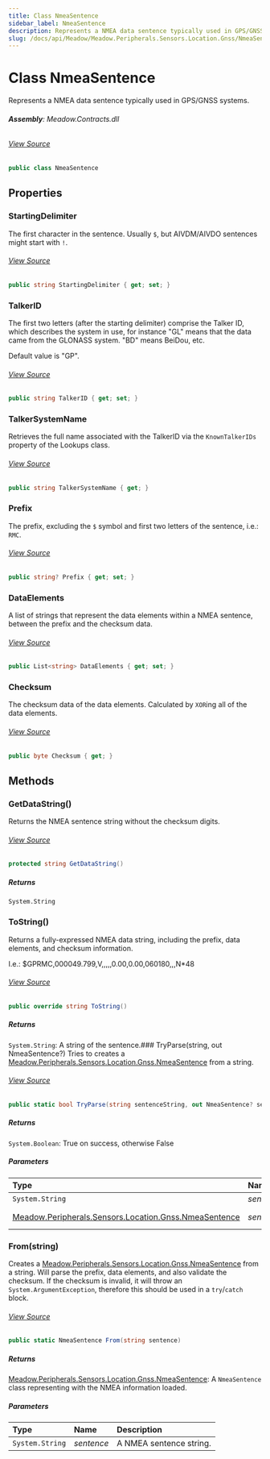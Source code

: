 ```yaml
---
title: Class NmeaSentence
sidebar_label: NmeaSentence
description: Represents a NMEA data sentence typically used in GPS/GNSS systems.
slug: /docs/api/Meadow/Meadow.Peripherals.Sensors.Location.Gnss/NmeaSentence
---
```

# Class NmeaSentence
Represents a NMEA data sentence typically used in GPS/GNSS systems.

###### **Assembly**: Meadow.Contracts.dll
###### [View Source](https://github.com/WildernessLabs/Meadow.Contracts.git/blob/develop/Source/Meadow.Contracts/Peripherals/Sensors/Location/Gnss/NmeaSentence.cs#L15)
```csharp title="Declaration"
public class NmeaSentence
```
## Properties
### StartingDelimiter
The first character in the sentence. Usually `$`, but AIVDM/AIVDO
sentences might start with `!`.
###### [View Source](https://github.com/WildernessLabs/Meadow.Contracts.git/blob/develop/Source/Meadow.Contracts/Peripherals/Sensors/Location/Gnss/NmeaSentence.cs#L21)
```csharp title="Declaration"
public string StartingDelimiter { get; set; }
```
### TalkerID
The first two letters (after the starting delimiter) comprise the
Talker ID, which describes the system in use, for instance "GL" means
that the data came from the GLONASS system. "BD" means BeiDou, etc.

Default value is "GP".
###### [View Source](https://github.com/WildernessLabs/Meadow.Contracts.git/blob/develop/Source/Meadow.Contracts/Peripherals/Sensors/Location/Gnss/NmeaSentence.cs#L30)
```csharp title="Declaration"
public string TalkerID { get; set; }
```
### TalkerSystemName
Retrieves the full name associated with the TalkerID via the
`KnownTalkerIDs` property of the Lookups class.
###### [View Source](https://github.com/WildernessLabs/Meadow.Contracts.git/blob/develop/Source/Meadow.Contracts/Peripherals/Sensors/Location/Gnss/NmeaSentence.cs#L36)
```csharp title="Declaration"
public string TalkerSystemName { get; }
```
### Prefix
The prefix, excluding the `$` symbol and first two letters of the
sentence, i.e.: `RMC`.
###### [View Source](https://github.com/WildernessLabs/Meadow.Contracts.git/blob/develop/Source/Meadow.Contracts/Peripherals/Sensors/Location/Gnss/NmeaSentence.cs#L49)
```csharp title="Declaration"
public string? Prefix { get; set; }
```
### DataElements
A list of strings that represent the data elements within a NMEA
sentence, between the prefix and the checksum data.
###### [View Source](https://github.com/WildernessLabs/Meadow.Contracts.git/blob/develop/Source/Meadow.Contracts/Peripherals/Sensors/Location/Gnss/NmeaSentence.cs#L55)
```csharp title="Declaration"
public List<string> DataElements { get; set; }
```
### Checksum
The checksum data of the data elements. Calculated by `XOR`ing
all of the data elements.
###### [View Source](https://github.com/WildernessLabs/Meadow.Contracts.git/blob/develop/Source/Meadow.Contracts/Peripherals/Sensors/Location/Gnss/NmeaSentence.cs#L61)
```csharp title="Declaration"
public byte Checksum { get; }
```
## Methods
### GetDataString()
Returns the NMEA sentence string without the checksum digits.
###### [View Source](https://github.com/WildernessLabs/Meadow.Contracts.git/blob/develop/Source/Meadow.Contracts/Peripherals/Sensors/Location/Gnss/NmeaSentence.cs#L67)
```csharp title="Declaration"
protected string GetDataString()
```

##### Returns

`System.String`
### ToString()
Returns a fully-expressed NMEA data string, including the prefix,
data elements, and checksum information.

I.e.: $GPRMC,000049.799,V,,,,,0.00,0.00,060180,,,N*48
###### [View Source](https://github.com/WildernessLabs/Meadow.Contracts.git/blob/develop/Source/Meadow.Contracts/Peripherals/Sensors/Location/Gnss/NmeaSentence.cs#L79)
```csharp title="Declaration"
public override string ToString()
```

##### Returns

`System.String`: A string of the sentence.### TryParse(string, out NmeaSentence?)
Tries to creates a [Meadow.Peripherals.Sensors.Location.Gnss.NmeaSentence](../Meadow.Peripherals.Sensors.Location.Gnss/NmeaSentence) from a string.
###### [View Source](https://github.com/WildernessLabs/Meadow.Contracts.git/blob/develop/Source/Meadow.Contracts/Peripherals/Sensors/Location/Gnss/NmeaSentence.cs#L96)
```csharp title="Declaration"
public static bool TryParse(string sentenceString, out NmeaSentence? sentence)
```

##### Returns

`System.Boolean`: True on success, otherwise False
##### Parameters

| Type | Name | Description |
|:--- |:--- |:--- |
| `System.String` | *sentenceString* | A NMEA sentence string. |
| [Meadow.Peripherals.Sensors.Location.Gnss.NmeaSentence](../Meadow.Peripherals.Sensors.Location.Gnss/NmeaSentence) | *sentence* | The parsed [Meadow.Peripherals.Sensors.Location.Gnss.NmeaSentence](../Meadow.Peripherals.Sensors.Location.Gnss/NmeaSentence) |

### From(string)
Creates a [Meadow.Peripherals.Sensors.Location.Gnss.NmeaSentence](../Meadow.Peripherals.Sensors.Location.Gnss/NmeaSentence) from a string. Will parse the prefix, data
elements, and also validate the checksum. If the checksum is invalid,
it will throw an `System.ArgumentException`, therefore this should be used
in a `try`/`catch` block.
###### [View Source](https://github.com/WildernessLabs/Meadow.Contracts.git/blob/develop/Source/Meadow.Contracts/Peripherals/Sensors/Location/Gnss/NmeaSentence.cs#L119)
```csharp title="Declaration"
public static NmeaSentence From(string sentence)
```

##### Returns

[Meadow.Peripherals.Sensors.Location.Gnss.NmeaSentence](../Meadow.Peripherals.Sensors.Location.Gnss/NmeaSentence): A `NmeaSentence` class representing with the NMEA
    information loaded.
##### Parameters

| Type | Name | Description |
|:--- |:--- |:--- |
| `System.String` | *sentence* | A NMEA sentence string. |

